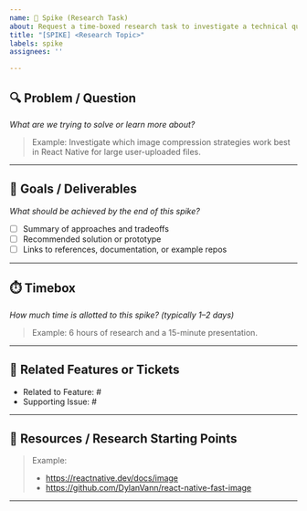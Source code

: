 ```yaml
---
name: 🧠 Spike (Research Task)
about: Request a time-boxed research task to investigate a technical question or implementation approach
title: "[SPIKE] <Research Topic>"
labels: spike
assignees: ''

---
```


## 🔍 Problem / Question

_What are we trying to solve or learn more about?_

> Example: Investigate which image compression strategies work best in React Native for large user-uploaded files.

---

## 🎯 Goals / Deliverables

_What should be achieved by the end of this spike?_

- [ ] Summary of approaches and tradeoffs
- [ ] Recommended solution or prototype
- [ ] Links to references, documentation, or example repos

---

## ⏱️ Timebox

_How much time is allotted to this spike? (typically 1–2 days)_

> Example: 6 hours of research and a 15-minute presentation.

---

## 🔗 Related Features or Tickets

- Related to Feature: #<number>
- Supporting Issue: #<number>

---

## 📘 Resources / Research Starting Points

> Example:
> - https://reactnative.dev/docs/image
> - https://github.com/DylanVann/react-native-fast-image

---

